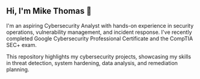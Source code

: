 ## Hi, I'm Mike Thomas 👋
I'm an aspiring Cybersecurity Analyst with hands-on experience in security operations, vulnerability management, and incident response. I've recently completed Google Cybersecurity Professional Certificate and the CompTIA SEC+ exam.

This repository highlights my cybersecurity projects, showcasing my skills in threat detection, system hardening, data analysis, and remediation planning.

<!--
**mikexthomas/mikexthomas** is a ✨ _special_ ✨ repository because its `README.md` (this file) appears on your GitHub profile.

Here are some ideas to get you started:

- 🔭 I’m currently working on ...
- 🌱 I’m currently learning ...
- 👯 I’m looking to collaborate on ...
- 🤔 I’m looking for help with ...
- 💬 Ask me about ...
- 📫 How to reach me: ...
- 😄 Pronouns: ...
- ⚡ Fun fact: ...
-->
